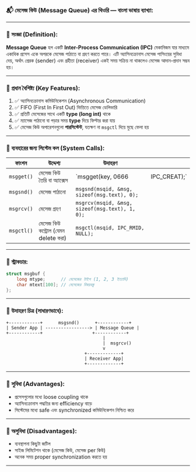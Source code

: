 ### 📬 মেসেজ কিউ (Message Queue) এর থিওরি — বাংলা ভাষায় ব্যাখ্যা:

---

### 🔶 সংজ্ঞা (Definition):

**Message Queue** হল একটি **Inter-Process Communication (IPC)** মেকানিজম যার মাধ্যমে একাধিক প্রসেস একে অপরকে মেসেজ পাঠাতে বা গ্রহণ করতে পারে। এটি অ্যাসিনক্রোনাস মেসেজ পাসিংয়ের সুবিধা দেয়, অর্থাৎ প্রেরক (sender) এবং গ্রহীতা (receiver) একই সময় সক্রিয় না থাকলেও মেসেজ আদান-প্রদান সম্ভব হয়।

---

### 🔶 প্রধান বৈশিষ্ট্য (Key Features):

1. ✅ অ্যাসিনক্রোনাস কমিউনিকেশন (Asynchronous Communication)
2. ✅ FIFO (First In First Out) ভিত্তিতে মেসেজ ডেলিভারি
3. ✅ প্রতিটি মেসেজের সাথে একটি **type (long int)** থাকে
4. ✅ ম্যাসেজ পাঠানো বা পড়ার সময় **type** দিয়ে ফিল্টার করা যায়
5. ✅ মেসেজ কিউ অপারেশনগুলো **পারসিস্টেন্ট**, যতক্ষণ না `msgctl` দিয়ে মুছে ফেলা হয়

---

### 🔶 ব্যবহারের জন্য সিস্টেম কল (System Calls):

| ফাংশন      | উদ্দেশ্য                             | উদাহরণ                                         |                |
| ---------- | ------------------------------------ | ---------------------------------------------- | -------------- |
| `msgget()` | মেসেজ কিউ তৈরি বা অ্যাক্সেস          | \`msgget(key, 0666                             | IPC\_CREAT);\` |
| `msgsnd()` | মেসেজ পাঠানো                         | `msgsnd(msqid, &msg, sizeof(msg.text), 0);`    |                |
| `msgrcv()` | মেসেজ গ্রহণ                          | `msgrcv(msqid, &msg, sizeof(msg.text), 1, 0);` |                |
| `msgctl()` | মেসেজ কিউ কন্ট্রোল (যেমন delete করা) | `msgctl(msqid, IPC_RMID, NULL);`               |                |

---

### 🔶 স্ট্রাকচার:

```c
struct msgbuf {
    long mtype;      // মেসেজের টাইপ (1, 2, 3 ইত্যাদি)
    char mtext[100]; // মেসেজের বিষয়বস্তু
};
```

---

### 🔶 উদাহরণ চিত্র (সাধারণভাবে):

```
+------------+      msgsnd()      +------------+
| Sender App | -----------------> | Message Queue |
+------------+                   +------------+
                                     |
                                     |  msgrcv()
                                     v
                              +-------------+
                              | Receiver App|
                              +-------------+
```

---

### 🔶 সুবিধা (Advantages):

* প্রসেসগুলোর মধ্যে loose coupling থাকে
* অ্যাসিনক্রোনাস পদ্ধতির জন্য efficiency বাড়ে
* সিস্টেমের মধ্যে safe এবং synchronized কমিউনিকেশন নিশ্চিত করে

---

### 🔶 অসুবিধা (Disadvantages):

* ব্যবস্থাপনা কিছুটা জটিল
* সাইজ লিমিটেশন থাকে (মেসেজ কিউ, মেসেজ per কিউ)
* অনেক সময় proper synchronization করতে হয়

---
